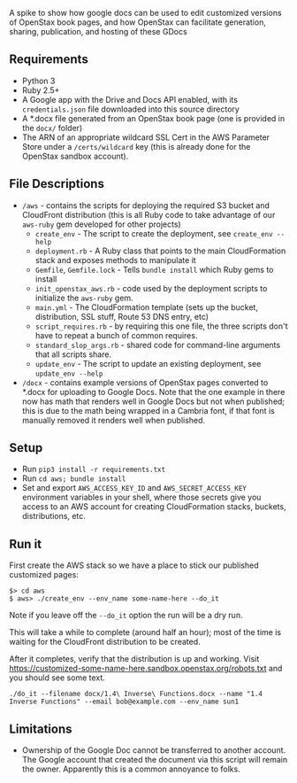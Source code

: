 A spike to show how google docs can be used to edit customized versions of OpenStax book pages, and how OpenStax can facilitate generation, sharing, publication, and hosting of these GDocs

## Requirements

* Python 3
* Ruby 2.5+
* A Google app with the Drive and Docs API enabled, with its `credentials.json` file downloaded into this source directory
* A \*.docx file generated from an OpenStax book page (one is provided in the `docx/` folder)
* The ARN of an appropriate wildcard SSL Cert in the AWS Parameter Store under a `/certs/wildcard` key (this is already done for the OpenStax sandbox account).

## File Descriptions

* `/aws` - contains the scripts for deploying the required S3 bucket and CloudFront distribution (this is all Ruby code to take advantage of our `aws-ruby` gem developed for other projects)
  * `create_env` - The script to create the deployment, see `create_env --help`
  * `deployment.rb` - A Ruby class that points to the main CloudFormation stack and exposes methods to manipulate it
  * `Gemfile`, `Gemfile.lock` - Tells `bundle install` which Ruby gems to install
  * `init_openstax_aws.rb` - code used by the deployment scripts to initialize the `aws-ruby` gem.
  * `main.yml` - The CloudFormation template (sets up the bucket, distribution, SSL stuff, Route 53 DNS entry, etc)
  * `script_requires.rb` - by requiring this one file, the three scripts don't have to repeat a bunch of common requires.
  * `standard_slop_args.rb` - shared code for command-line arguments that all scripts share.
  * `update_env` - The script to update an existing deployment, see `update_env --help`
* `/docx` - contains example versions of OpenStax pages converted to \*.docx for uploading to Google Docs.  Note that the one example in there now has math that renders well in Google Docs but not when published; this is due to the math being wrapped in a Cambria font, if that font is manually removed it renders well when published.

## Setup

* Run `pip3 install -r requirements.txt`
* Run `cd aws; bundle install`
* Set and export `AWS_ACCESS_KEY_ID` and `AWS_SECRET_ACCESS_KEY` environment variables in your shell, where those secrets give you access to an AWS account for creating CloudFormation stacks, buckets, distributions, etc.

## Run it

First create the AWS stack so we have a place to stick our published customized pages:

```
$> cd aws
$ aws> ./create_env --env_name some-name-here --do_it
```

Note if you leave off the `--do_it` option the run will be a dry run.

This will take a while to complete (around half an hour); most of the time is waiting for the CloudFront distribution to be created.

After it completes, verify that the distribution is up and working.  Visit https://customized-some-name-here.sandbox.openstax.org/robots.txt and you should see some text.

```
./do_it --filename docx/1.4\ Inverse\ Functions.docx --name "1.4 Inverse Functions" --email bob@example.com --env_name sun1
```

## Limitations

* Ownership of the Google Doc cannot be transferred to another account.  The Google account that created the document via this script will remain the owner.  Apparently this is a common annoyance to folks.
